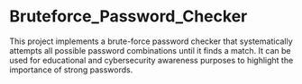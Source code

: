 # Bruteforce_Password_Checker
This project implements a brute-force password checker that systematically attempts all possible password combinations until it finds a match. It can be used for educational and cybersecurity awareness purposes to highlight the importance of strong passwords.
